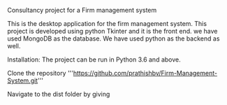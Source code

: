 Consultancy project for a Firm management system

This is the desktop application for the firm management system. This project is developed using python Tkinter and it is the front end. we have used MongoDB as the database. We have used python as the backend as well. 

Installation:
	The project can be run in Python 3.6 and above.
	
Clone the repository
	'''https://github.com/prathishbv/Firm-Management-System.git'''

Navigate to the dist folder by giving 
